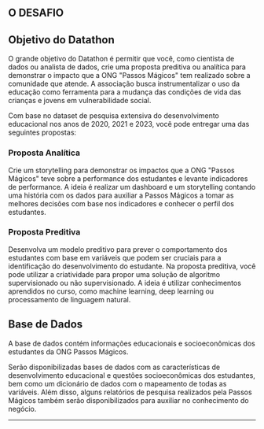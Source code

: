 ## **O DESAFIO**

## Objetivo do Datathon

O grande objetivo do Datathon é permitir que você, como cientista de dados ou analista de dados, crie uma proposta preditiva ou analítica para demonstrar o impacto que a ONG "Passos Mágicos" tem realizado sobre a comunidade que atende. A associação busca instrumentalizar o uso da educação como ferramenta para a mudança das condições de vida das crianças e jovens em vulnerabilidade social.

Com base no dataset de pesquisa extensiva do desenvolvimento educacional nos anos de 2020, 2021 e 2023, você pode entregar uma das seguintes propostas:

### Proposta Analítica

Crie um storytelling para demonstrar os impactos que a ONG "Passos Mágicos" teve sobre a performance dos estudantes e levante indicadores de performance. A ideia é realizar um dashboard e um storytelling contando uma história com os dados para auxiliar a Passos Mágicos a tomar as melhores decisões com base nos indicadores e conhecer o perfil dos estudantes.

### Proposta Preditiva

Desenvolva um modelo preditivo para prever o comportamento dos estudantes com base em variáveis que podem ser cruciais para a identificação do desenvolvimento do estudante. Na proposta preditiva, você pode utilizar a criatividade para propor uma solução de algoritmo supervisionado ou não supervisionado. A ideia é utilizar conhecimentos aprendidos no curso, como machine learning, deep learning ou processamento de linguagem natural.

## Base de Dados

A base de dados contém informações educacionais e socioeconômicas dos estudantes da ONG Passos Mágicos.

Serão disponibilizadas bases de dados com as características de desenvolvimento educacional e questões socioeconômicas dos estudantes, bem como um dicionário de dados com o mapeamento de todas as variáveis. Além disso, alguns relatórios de pesquisa realizados pela Passos Mágicos também serão disponibilizados para auxiliar no conhecimento do negócio.

---
